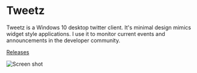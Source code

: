 # Tweetz

Tweetz is a Windows 10 desktop twitter client. It's minimal design mimics widget style applications. I use it to monitor current events and announcements in the developer community.

[Releases](https://github.com/mike-ward/tweetz/releases)

![Screen shot](https://i.imgur.com/yCmnjAp.png)

